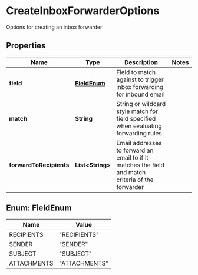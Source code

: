 

# CreateInboxForwarderOptions

Options for creating an inbox forwarder
## Properties

Name | Type | Description | Notes
------------ | ------------- | ------------- | -------------
**field** | [**FieldEnum**](#FieldEnum) | Field to match against to trigger inbox forwarding for inbound email | 
**match** | **String** | String or wildcard style match for field specified when evaluating forwarding rules | 
**forwardToRecipients** | **List&lt;String&gt;** | Email addresses to forward an email to if it matches the field and match criteria of the forwarder | 



## Enum: FieldEnum

Name | Value
---- | -----
RECIPIENTS | &quot;RECIPIENTS&quot;
SENDER | &quot;SENDER&quot;
SUBJECT | &quot;SUBJECT&quot;
ATTACHMENTS | &quot;ATTACHMENTS&quot;



